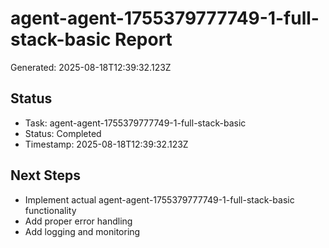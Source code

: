 # agent-agent-1755379777749-1-full-stack-basic Report

Generated: 2025-08-18T12:39:32.123Z

## Status
- Task: agent-agent-1755379777749-1-full-stack-basic
- Status: Completed
- Timestamp: 2025-08-18T12:39:32.123Z

## Next Steps
- Implement actual agent-agent-1755379777749-1-full-stack-basic functionality
- Add proper error handling
- Add logging and monitoring
